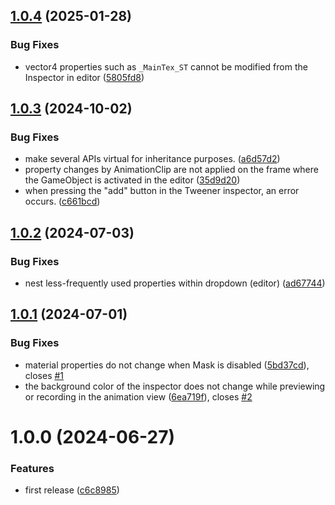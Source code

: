 ## [1.0.4](https://github.com/mob-sakai/UIMaterialPropertyInjector/compare/1.0.3...1.0.4) (2025-01-28)


### Bug Fixes

* vector4 properties such as `_MainTex_ST` cannot be modified from the Inspector in editor ([5805fd8](https://github.com/mob-sakai/UIMaterialPropertyInjector/commit/5805fd8ec5f0b0167d7dcda2ca5f378c4fa26506))

## [1.0.3](https://github.com/mob-sakai/UIMaterialPropertyInjector/compare/1.0.2...1.0.3) (2024-10-02)


### Bug Fixes

* make several APIs virtual for inheritance purposes. ([a6d57d2](https://github.com/mob-sakai/UIMaterialPropertyInjector/commit/a6d57d27fb69ecd793c5ba8092eb1c1784f8d92b))
* property changes by AnimationClip are not applied on the frame where the GameObject is activated in the editor ([35d9d20](https://github.com/mob-sakai/UIMaterialPropertyInjector/commit/35d9d2035e39e0ad3991947530698015fb10ac8f))
* when pressing the "add" button in the Tweener inspector, an error occurs. ([c661bcd](https://github.com/mob-sakai/UIMaterialPropertyInjector/commit/c661bcdb3b74f16f6df4894c0f26951c2162c345))

## [1.0.2](https://github.com/mob-sakai/UIMaterialPropertyInjector/compare/1.0.1...1.0.2) (2024-07-03)


### Bug Fixes

* nest less-frequently used properties within dropdown (editor) ([ad67744](https://github.com/mob-sakai/UIMaterialPropertyInjector/commit/ad67744c0525a1c3f2be7dcc7ccea94084d2b914))

## [1.0.1](https://github.com/mob-sakai/UIMaterialPropertyInjector/compare/1.0.0...1.0.1) (2024-07-01)


### Bug Fixes

* material properties do not change when Mask is disabled ([5bd37cd](https://github.com/mob-sakai/UIMaterialPropertyInjector/commit/5bd37cd41f8500417d717484d8439667e5cae0a1)), closes [#1](https://github.com/mob-sakai/UIMaterialPropertyInjector/issues/1)
* the background color of the inspector does not change while previewing or recording in the animation view ([6ea719f](https://github.com/mob-sakai/UIMaterialPropertyInjector/commit/6ea719f13270f08bb6e467831f16096f6bbd88a6)), closes [#2](https://github.com/mob-sakai/UIMaterialPropertyInjector/issues/2)

# 1.0.0 (2024-06-27)


### Features

* first release ([c6c8985](https://github.com/mob-sakai/UIMaterialPropertyInjector/commit/c6c8985857e3be807e8e392120925b1e036c094d))
